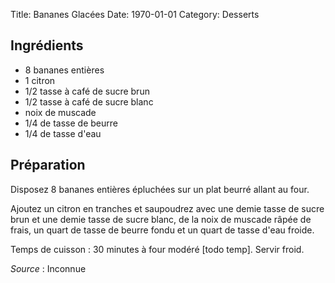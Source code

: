 Title: Bananes Glacées
Date: 1970-01-01
Category: Desserts

## Ingrédients

* 8 bananes entières
* 1 citron
* 1/2 tasse à café de sucre brun
* 1/2 tasse à café de sucre blanc
* noix de muscade
* 1/4 de tasse de beurre
* 1/4 de tasse d'eau

## Préparation

Disposez 8 bananes entières épluchées sur un plat beurré allant au four.

Ajoutez un citron en tranches et saupoudrez avec une demie tasse de sucre brun
et une demie tasse de sucre blanc, de la noix de muscade râpée de frais, un
quart de tasse de beurre fondu et un quart de tasse d'eau froide.

Temps de cuisson : 30 minutes à four modéré [todo temp]. Servir froid.

*Source* : Inconnue
